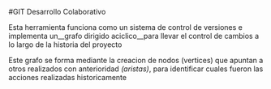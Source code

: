 #GIT Desarrollo Colaborativo

Esta herramienta funciona como un sistema de control de versiones e 
implementa un__grafo dirigido aciclico__para llevar el control de cambios a lo largo
de la historia del proyecto

Este grafo se forma mediante la creacion de nodos (vertices) que apuntan a otros realizados
con anterioridad _(aristas)_, para identificar cuales fueron las acciones realizadas
historicamente
